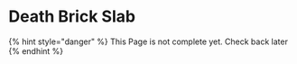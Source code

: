 # Death Brick Slab

{% hint style="danger" %}
This Page is not complete yet. Check back later
{% endhint %}

